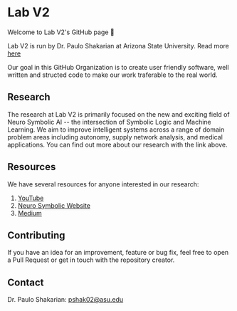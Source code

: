 # Lab V2
Welcome to Lab V2's GitHub page 👋

Lab V2 is run by Dr. Paulo Shakarian at Arizona State University.
Read more [here](https://labs.engineering.asu.edu/labv2/)

Our goal in this GitHub Organization is to create user friendly software, well written and structed code to make our work traferable to the real world.   

## Research
The research at Lab V2 is primarily focused on the new and exciting field of Neuro Symbolic AI -- the intersection of Symbolic Logic and Machine Learning. 
We aim to improve intelligent systems across a range of domain problem areas including autonomy, supply network analysis, and medical applications.
You can find out more about our research with the link above.

## Resources
We have several resources for anyone interested in our research:
1. [YouTube](https://www.youtube.com/@neurosymbolic)
2. [Neuro Symbolic Website](https://neurosymbolic.asu.edu/)
3. [Medium](https://medium.com/towards-nesy)

## Contributing
If you have an idea for an improvement, feature or bug fix, feel free to open a Pull Request or get in touch with the repository creator.

## Contact
Dr. Paulo Shakarian: pshak02@asu.edu
